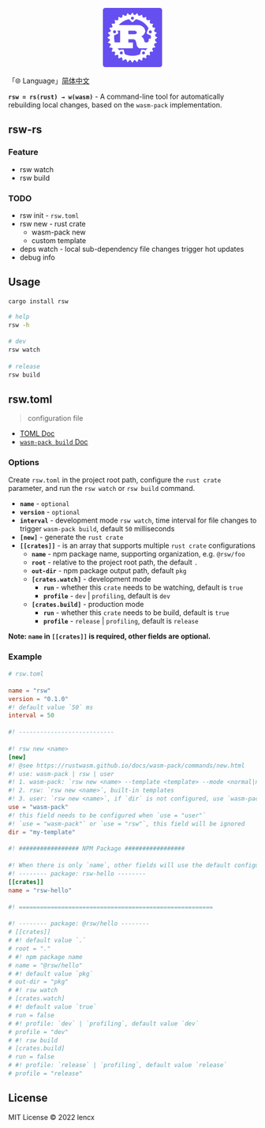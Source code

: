 <p align="center">
  <img src="./rsw.png" width="120">
</p>

「🌐 Language」[简体中文](./README.zh_CN.md)

**`rsw = rs(rust) → w(wasm)`** - A command-line tool for automatically rebuilding local changes, based on the `wasm-pack` implementation.

## rsw-rs

### Feature

- rsw watch
- rsw build

### TODO

- rsw init - `rsw.toml`
- rsw new - rust crate
  - wasm-pack new
  - custom template
- deps watch - local sub-dependency file changes trigger hot updates
- debug info

## Usage

```bash
cargo install rsw
```

```bash
# help
rsw -h

# dev
rsw watch

# release
rsw build
```

## rsw.toml

> configuration file

- [TOML Doc](https://toml.io/en/)
- [`wasm-pack build` Doc](https://rustwasm.github.io/docs/wasm-pack/commands/build.html)

### Options

Create `rsw.toml` in the project root path, configure the `rust crate` parameter, and run the `rsw watch` or `rsw build` command.

- **`name`** - `optional`
- **`version`** - `optional`
- **`interval`** - development mode `rsw watch`, time interval for file changes to trigger `wasm-pack build`, default `50` milliseconds
- **`[new]`** - generate the `rust crate`
- **`[[crates]]`** - is an array that supports multiple `rust crate` configurations
  - **`name`** - npm package name, supporting organization, e.g. `@rsw/foo`
  - **`root`** - relative to the project root path, the default `.`
  - **`out-dir`** - npm package output path, default `pkg`
  - **`[crates.watch]`** - development mode
    - **`run`** - whether this `crate` needs to be watching, default is `true`
    - **`profile`** - `dev` | `profiling`, default is `dev`
  - **`[crates.build]`** - production mode
    - **`run`** - whether this `crate` needs to be build, default is `true`
    - **`profile`** - `release` | `profiling`, default is `release`

**Note: `name` in `[[crates]]` is required, other fields are optional.**

### Example

```toml
# rsw.toml

name = "rsw"
version = "0.1.0"
#! default value `50` ms
interval = 50

#! ---------------------------

#! rsw new <name>
[new]
#! @see https://rustwasm.github.io/docs/wasm-pack/commands/new.html
#! use: wasm-pack | rsw | user
#! 1. wasm-pack: `rsw new <name> --template <template> --mode <normal|noinstall|force>`
#! 2. rsw: `rsw new <name>`, built-in templates
#! 3. user: `rsw new <name>`, if `dir` is not configured, use `wasm-pack new <name>` to initialize the project
use = "wasm-pack"
#! this field needs to be configured when `use = "user"`
#! `use = "wasm-pack"` or `use = "rsw"`, this field will be ignored
dir = "my-template"

#! ################# NPM Package #################

#! When there is only `name`, other fields will use the default configuration
#! -------- package: rsw-hello --------
[[crates]]
name = "rsw-hello"

#! =======================================================

#! -------- package: @rsw/hello --------
# [[crates]]
# #! default value `.`
# root = "."
# #! npm package name
# name = "@rsw/hello"
# #! default value `pkg`
# out-dir = "pkg"
# #! rsw watch
# [crates.watch]
# #! default value `true`
# run = false
# #! profile: `dev` | `profiling`, default value `dev`
# profile = "dev"
# #! rsw build
# [crates.build]
# run = false
# #! profile: `release` | `profiling`, default value `release`
# profile = "release"
```

## License

MIT License © 2022 lencx
